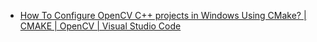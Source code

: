 - [How To Configure OpenCV C++ projects in Windows Using CMake? | CMAKE | OpenCV | Visual Studio Code](https://youtu.be/MOOCpt4lDPw)
